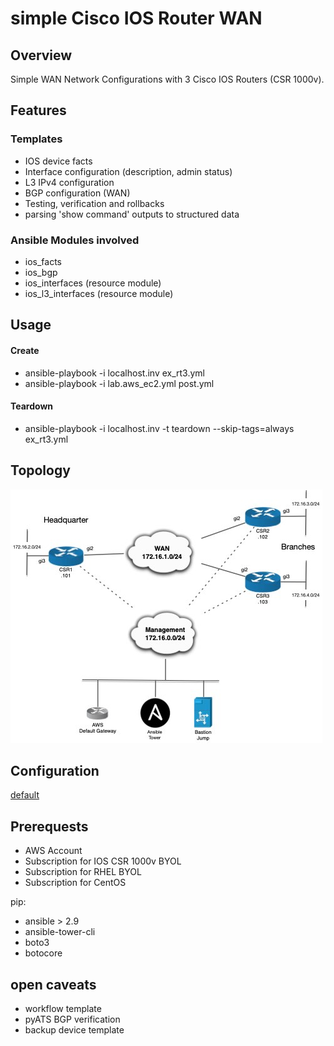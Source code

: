 # **simple Cisco IOS Router WAN**

## **Overview**
Simple WAN Network Configurations with 3 Cisco IOS Routers (CSR 1000v).

## **Features**
### **Templates**
* IOS device facts
* Interface configuration (description, admin status)
* L3 IPv4 configuration
* BGP configuration (WAN)
* Testing, verification and rollbacks
* parsing 'show command' outputs to structured data

### **Ansible Modules involved**
* ios_facts
* ios_bgp 
* ios_interfaces (resource module)
* ios_l3_interfaces (resource module)

## **Usage**
#### **Create**
* ansible-playbook -i localhost.inv ex_rt3.yml
* ansible-playbook -i lab.aws_ec2.yml post.yml 
#### **Teardown**
* ansible-playbook -i localhost.inv -t teardown --skip-tags=always ex_rt3.yml

## **Topology**

![WAN](RT3_WAN.jpg)

## **Configuration**
[default](../examples/aws_rt3.yml)

## **Prerequests**
* AWS Account 
* Subscription for IOS CSR 1000v BYOL 
* Subscription for RHEL BYOL
* Subscription for CentOS

pip:
* ansible > 2.9             
* ansible-tower-cli  
* boto3
* botocore

## **open caveats**
* workflow template
* pyATS BGP verification
* backup device template
